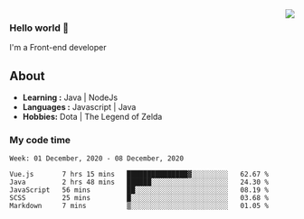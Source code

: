 <img align='right' src="https://github-readme-stats.vercel.app/api?username=jumodada&show_icons=true&theme=vue">

### Hello world 👋

I'm a Front-end developer 
    
## About
-  **Learning :** Java | NodeJs
-  **Languages :** Javascript | Java
-  **Hobbies:** Dota | The Legend of Zelda

### My code time

<!--START_SECTION:waka-->
```text
Week: 01 December, 2020 - 08 December, 2020

Vue.js       7 hrs 15 mins   ███████████████▓░░░░░░░░░   62.67 % 
Java         2 hrs 48 mins   ██████░░░░░░░░░░░░░░░░░░░   24.30 % 
JavaScript   56 mins         ██░░░░░░░░░░░░░░░░░░░░░░░   08.19 % 
SCSS         25 mins         █░░░░░░░░░░░░░░░░░░░░░░░░   03.68 % 
Markdown     7 mins          ▒░░░░░░░░░░░░░░░░░░░░░░░░   01.05 % 
```
<!--END_SECTION:waka-->
